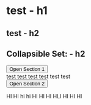 # test - h1
## test - h2

## Collapsible Set: - h2
<div>
  <button class="collapsible">Open Section 1</button>
  <div class="collapsible_content"> test test test test test test </div>
</div>

<div>
<button class="collapsible">Open Section 2</button>
<div class="collapsible_content"><p>HI HI hi hi HI HI HI HLI HI HI HI </p></div>
</div>
